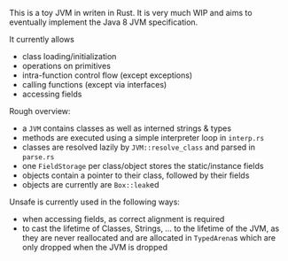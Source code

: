 This is a toy JVM in writen in Rust. It is very much WIP and aims to eventually implement the Java 8 JVM specification.

It currently allows
- class loading/initialization
- operations on primitives
- intra-function control flow (except exceptions)
- calling functions (except via interfaces)
- accessing fields

Rough overview:
- a `JVM` contains classes as well as interned strings & types
- methods are executed using a simple interpreter loop in `interp.rs`
- classes are resolved lazily by `JVM::resolve_class` and parsed in `parse.rs`
- one `FieldStorage` per class/object stores the static/instance fields 
- objects contain a pointer to their class, followed by their fields
- objects are currently are `Box::leak`ed

Unsafe is currently used in the following ways:
- when accessing fields, as correct alignment is required 
- to cast the lifetime of Classes, Strings, … to the lifetime of the JVM,
  as they are never reallocated and are allocated in `TypedArena`s 
  which are only dropped when the JVM is dropped
